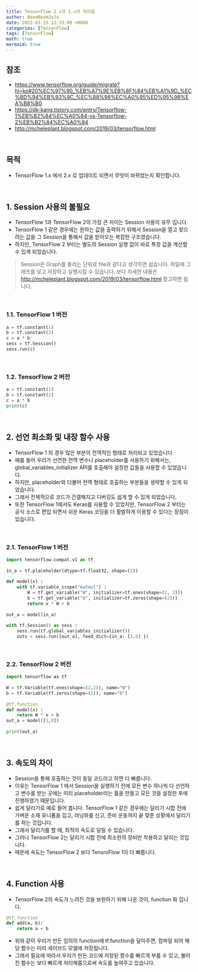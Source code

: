 ```yaml
---
title: TensorFlow 2.x과 1.x의 차이점
author: BeomBeomJoJo
date: 2022-03-25 12:33:00 +0800
categories: [TensorFlow]
tags: [TensorFlow]
math: true
mermaid: true
---
```


## **참조**
* https://www.tensorflow.org/guide/migrate?hl=ko#20%EC%97%90_%EB%A7%9E%EB%8F%84%EB%A1%9D_%EC%BD%94%EB%93%9C_%EC%88%98%EC%A0%95%ED%95%98%EA%B8%B0
* https://dk-kang.tistory.com/entry/Tensorflow-1%EB%B2%84%EC%A0%84-vs-Tensorflow-2%EB%B2%84%EC%A0%84
* http://mcheleplant.blogspot.com/2019/03/tensorflow.html

<br/>

## **목적**
* TensorFlow 1.x 에서 2.x 로 업데이트 되면서 무엇이 바뀌었는지 확인합니다.

<br/>

## **1. Session 사용의 불필요**
* TensorFlow 1과 TensorFlow 2의 가장 큰 차이는 Session 사용의 유무 입니다.
* TensorFlow 1 같은 경우에는 원하는 값을 출력하기 위해서 Session을 열고 찾으려는 값을 그 Session을 통해서 값을 받아오는 복잡한 구조였습니다.
* 하지만, TensorFlow 2 부터는 별도의 Session 실행 없이 바로 특정 값을 계산할 수 있게 되었습니다.
> Session은 Graph를 돌리는 단위로 file과 같다고 생각하면 쉽습니다. 파일에 그래프를 넣고 저장하고 실행시킬 수 있습니다. 보다 자세한 내용은  http://mcheleplant.blogspot.com/2019/03/tensorflow.html 참고하면 됩니다.

<br/>

### **1.1. TensorFlow 1 버전**

```python
a = tf.constant(1)
b = tf.constant(2)
c = a * b
sess = tf.Session()
sess.run(c)
```

<br/>

### **1.2. TensorFlow 2 버전**

```python
a = tf.constant(1)
b = tf.constant(2)
c = a * b
print(c)
```

<br/>

## **2. 선언 최소화 및 내장 함수 사용**
* TensorFlow 1 의 경우 많은 부분이 전역적인 형태로 처리되고 있었습니다.
* 예를 들어 우리가 선언한 전역 변수나 placeholder를 사용하기 위해서는, global_variables_initializer API를 호출해야 설정한 값들을 사용할 수 있었습니다.
* 하지만, placeholder와 더불어 전역 형태로 호출하는 부분들을 생략할 수 있게 되었습니다.
* 그래서 전체적으로 코드가 간결해지고 디버깅도 쉽게 할 수 있게 되었습니다.
* 또한 TensorFlow 1에서도 Keras를 사용할 수 있었지만, TensorFlow 2 부터는 공식 소스로 편입 되면서 쉬운 Keras 코딩을 더 활발하게 이용할 수 있다는 장점이 있습니다.

<br/>

### **2.1. TensorFlow 1 버전**

```python
import tensorflow.compat.v1 as tf
 
in_a = tf.placeholder(dtype=tf.float32, shape=(2))
 
def model(x) :
    with tf.variable_scope("matmul") :
        W = tf.get_variable("W", initializer=tf.ones(shape=(2, 2)))
        b = tf.get_variable("b", initializer=tf.zeros(shape=(2)))
        return x * W + b
 
out_a = model(in_a)
 
with tf.Session() as sess :
    sess.run(tf.global_variables_initializer())
    outs = sess.run([out_a], feed_dict={in_a: [1,0] })
```

<br/>

### **2.2. TensorFlow 2 버전**

```python
import tensorflow as tf
 
W = tf.Variable(tf.ones(shape=(2,2)), name="W")
b = tf.Variable(tf.zeros(shape=(2)), name="b")
 
@tf.function
def model(x) :
    return W * x + b
out_a = model([1,0])
 
print(out_a)
```

<br/>

## **3. 속도의 차이**
* Session을 통해 호출하는 것이 동일 코드라고 하면 더 빠릅니다.
* 이유는 TensorFlow 1 에서 Session을 실행하기 전에 모든 변수 하나씩 다 선언하고 변수를 받는 곳에는 미리 placeholder라는 틀을 만들고 모든 것을 설정한 후에 진행하였기 때문입니다.
* 쉽게 달리기로 예로 들어 봅니다. TensorFlow 1 같은 경우에는 달리기 시합 전에 가벼운 소재 유니폼을 입고, 러닝화를 신고, 준비 운동까지 끝 맞춘 상황에서 달리기를 하는 것입니다.
* 그래서 달리기를 할 때, 최적의 속도로 달릴 수 있습니다.
* 그러나 TensorFlow 2는 달리기 시합 전에 최소한의 장비만 착용하고 달리는 것입니다.
* 때문에 속도는 TensorFlow 2 보다 TensroFlow 1이 더 빠릅니다.

<br/>

## **4. Function 사용**
* TensorFlow 2의 속도가 느려진 것을 보완하기 위해 나온 것이, function 화 입니다.

```python
@tf.function
def add(a, b):
    return a + b
```
* 위와 같이 우리가 만든 임의의 function에 tf.function을 달아주면, 컴파일 되어 해당 함수는 미리 세이브드 모델에 저장됩니다.
* 그래서 필요에 따라서 우리가 만든 코드에 저장된 함수를 빠르게 부를 수 있고, 불러진 함수는 보다 빠르게 처리해줌으로써 속도를 높여주고 있습니다.

<br/>